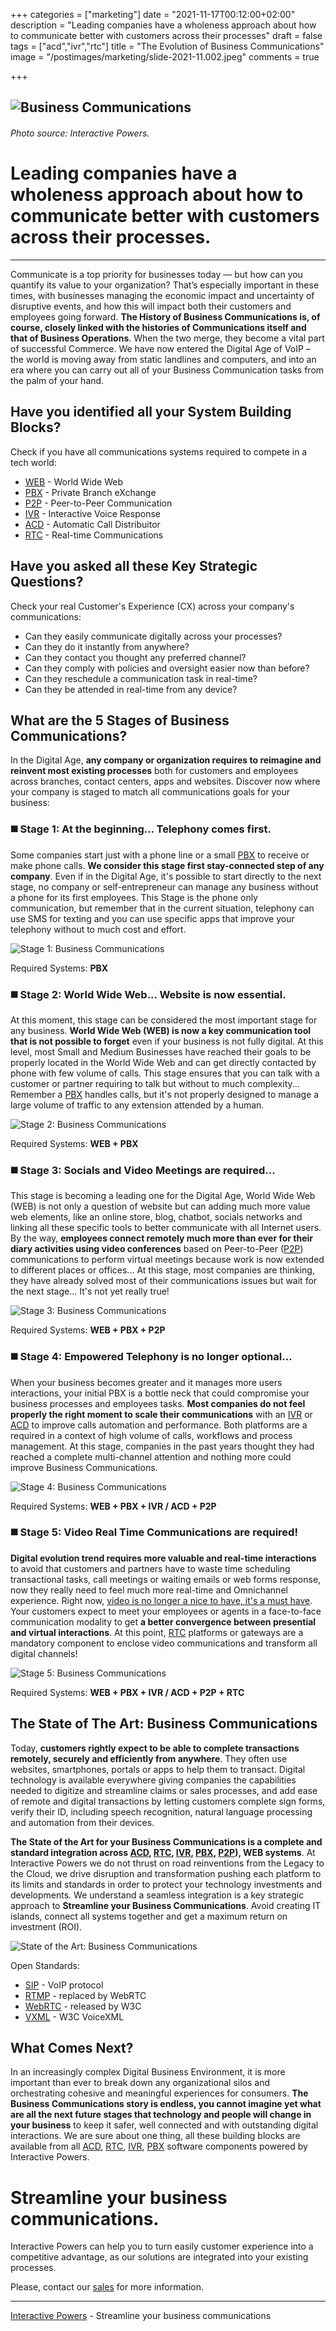 +++
categories = ["marketing"]
date = "2021-11-17T00:12:00+02:00"
description = "Leading companies have a wholeness approach about how to communicate better with customers across their processes"
draft = false
tags = ["acd","ivr","rtc"]
title = "The Evolution of Business Communications"
image = "/postimages/marketing/slide-2021-11.002.jpeg"
comments = true

+++

![Business Communications](/postimages/marketing/slide-2021-11.002.jpeg)
-------
###### Photo source: Interactive Powers.

#	Leading companies have a wholeness approach about how to communicate better with customers across their processes.
-------
Communicate is a top priority for businesses today — but how can you quantify its value to your organization?  That’s especially important in these times, with businesses managing the economic impact and uncertainty of disruptive events, and how this will impact both their customers and employees going forward. **The History of Business Communications is, of course, closely linked with the histories of Communications itself and that of Business Operations**. When the two merge, they become a vital part of successful Commerce. We have now entered the Digital Age of VoIP – the world is moving away from static landlines and computers, and into an era where you can carry out all of your Business Communication tasks from the palm of your hand.

##	Have you identified all your System Building Blocks?

Check if you have all communications systems required to compete in a tech world:

- [WEB](https://en.wikipedia.org/wiki/World_Wide_Web) - World Wide Web
- [PBX](https://blog.ivrpowers.com/post/technologies/what-is-pbx/)	- Private Branch eXchange
- [P2P](https://blog.ivrpowers.com/post/technologies/what-is-peer-to-peer/)	- Peer-to-Peer Communication
- [IVR](https://blog.ivrpowers.com/post/technologies/what-is-ivr/)	- Interactive Voice Response
- [ACD](https://blog.ivrpowers.com/post/technologies/what-is-acd/)	- Automatic Call Distribuitor
- [RTC](https://blog.ivrpowers.com/post/technologies/what-is-rtc/)	- Real-time Communications

##	Have you asked all these Key Strategic Questions?

Check your real Customer's Experience (CX) across your company's communications:

- Can they easily communicate digitally across your processes?
- Can they do it instantly from anywhere? 
- Can they contact you thought any preferred channel? 
- Can they comply with policies and oversight easier now than before?
- Can they reschedule a communication task in real-time?
- Can they be attended in real-time from any device?

##	What are the 5 Stages of Business Communications?

In the Digital Age, **any company or organization requires to reimagine and reinvent most existing processes** both for customers and employees across branches, contact centers, apps and websites. Discover now where your company is staged to match all communications goals for your business:

###	◼️ Stage 1: At the beginning… Telephony comes first.

Some companies start just with a phone line or a small [PBX](https://blog.ivrpowers.com/post/technologies/what-is-pbx/) to receive or make phone calls. **We consider this stage first stay-connected step of any company**. Even if  in the Digital Age, it's possible to start directly to the next stage, no company or self-entrepreneur can manage any business without a phone for its first employees. This Stage is the phone only communication, but remember that in the current situation, telephony can use SMS for texting and you can use specific apps that improve your telephony without to much cost and effort.

![Stage 1: Business Communications](/postimages/marketing/slide-2021-11.004.png)

Required Systems: **PBX**

###	◼️ Stage 2: World Wide Web... Website is now essential.

At this moment, this stage can be considered the most important stage for any business. **World Wide Web (WEB) is now a key communication tool that is not possible to forget** even if your business is not fully digital. At this level, most Small and Medium Businesses have reached their goals to be properly located in the World Wide Web and can get directly contacted by phone with few volume of calls. This stage ensures that you can talk with a customer or partner requiring to talk but without to much complexity... Remember a [PBX](https://blog.ivrpowers.com/post/technologies/what-is-pbx/) handles calls, but it's not properly designed to manage a large volume of traffic to any extension attended by a human.

![Stage 2: Business Communications](/postimages/marketing/slide-2021-11.005.png)

Required Systems: **WEB + PBX**

###	◼️ Stage 3: Socials and Video Meetings are required...

This stage is becoming a leading one  for the Digital Age, World Wide Web (WEB) is not only a question of website but can adding much more value web elements, like an online store, blog, chatbot, socials networks and linking all these specific tools to better communicate with all Internet users. By the way, **employees connect remotely much more than ever for their diary activities using video conferences** based on Peer-to-Peer ([P2P](https://blog.ivrpowers.com/post/technologies/what-is-peer-to-peer/)) communications to perform virtual meetings because work is now extended to different places or offices... At this stage, most companies are thinking, they have already solved most of their communications issues but wait for the next stage... It's not yet really true!

![Stage 3: Business Communications](/postimages/marketing/slide-2021-11.006.png)

Required Systems: **WEB + PBX + P2P**

###	◼️ Stage 4: Empowered Telephony is no longer optional...

When your business becomes greater and it manages more users interactions, your initial PBX is a bottle neck that could compromise your business processes and employees tasks. **Most companies do not feel properly the right moment to scale their communications** with an [IVR](https://blog.ivrpowers.com/post/technologies/what-is-ivr/) or [ACD](https://blog.ivrpowers.com/post/technologies/what-is-acd/) to improve calls automation and performance. Both platforms are a required in a context of high volume of calls, workflows and process management. At this stage, companies in the past years thought they had reached a complete multi-channel attention and nothing more could improve Business Communications.

![Stage 4: Business Communications](/postimages/marketing/slide-2021-11.007.png)

Required Systems: **WEB + PBX + IVR / ACD + P2P**

###	◼️ Stage 5: Video Real Time Communications are required!

**Digital evolution trend requires more valuable and real-time interactions** to avoid that customers and partners have to waste time scheduling transactional tasks, call meetings or waiting emails or web forms response, now they really need to feel much more real-time and Omnichannel experience. Right now, [video is no longer a nice to have, it's a must have](https://blog.ivrpowers.com/post/trends/video-is-no-longer-a-nice-to-have-it-is-a-must-have/). Your customers expect to meet your employees or agents in a face-to-face communication modality to get **a better convergence between presential and virtual interactions**. At this point, [RTC](https://blog.ivrpowers.com/post/technologies/what-is-rtc/) platforms or gateways are a mandatory component to enclose video communications and transform all digital channels! 

![Stage 5: Business Communications](/postimages/marketing/slide-2021-11.008.png)

Required Systems: **WEB + PBX + IVR / ACD + P2P + RTC**

##	The State of The Art: Business Communications

Today, **customers rightly expect to be able to complete transactions remotely, securely and efficiently from anywhere**. They often use websites, smartphones, portals or apps to help them to transact. Digital technology is available everywhere giving companies the capabilities needed to digitize and streamline claims or sales processes, and add ease of remote and digital transactions by letting customers complete sign forms, verify their ID, including speech recognition, natural language processing and automation from their devices.

**The State of the Art for your Business Communications is a complete and standard integration across [ACD](https://blog.ivrpowers.com/post/technologies/what-is-acd/), [RTC](https://blog.ivrpowers.com/post/technologies/what-is-rtc/), [IVR](https://blog.ivrpowers.com/post/technologies/what-is-ivr/), [PBX](https://blog.ivrpowers.com/post/technologies/what-is-pbx/), [P2P](https://blog.ivrpowers.com/post/technologies/what-is-peer-to-peer/)), WEB systems**. At Interactive Powers we do not thrust on road reinventions from the Legacy to the Cloud, we drive disruption and transformation pushing each platform to its limits and standards in order to protect your technology investments and developments. We understand a seamless integration is a key strategic approach to **Streamline your Business Communications**. Avoid creating IT islands, connect all systems together and get a maximum return on investment (ROI).

![State of the Art: Business Communications](/postimages/marketing/slide-2021-11.003.png)

Open Standards:

- [SIP](https://blog.ivrpowers.com/post/products/video-rtc-sip-connect/) - VoIP protocol
- [RTMP](https://blog.ivrpowers.com/post/technologies/what-is-rtmp/) - replaced by WebRTC
- [WebRTC](https://blog.ivrpowers.com/post/technologies/what-is-webrtc/) - released by W3C
- [VXML](https://blog.ivrpowers.com/post/technologies/what-is-voicexml/) - W3C VoiceXML

##	What Comes Next?

In an increasingly complex Digital Business Environment, it is more important than ever to break down any organizational silos and orchestrating cohesive and meaningful experiences for consumers. **The Business Communications story is endless, you cannot imagine yet what are all the next future stages that technology and people will change in your business** to keep it safer, well connected and with outstanding digital interactions. We are sure about one thing, all these building blocks are available from all [ACD](https://blog.ivrpowers.com/post/technologies/what-is-acd/), [RTC](https://blog.ivrpowers.com/post/technologies/what-is-rtc/), [IVR](https://blog.ivrpowers.com/post/technologies/what-is-ivr/), [PBX](https://blog.ivrpowers.com/post/technologies/what-is-pbx/)  software components powered by Interactive Powers.

# Streamline your business communications.

Interactive Powers can help you to turn easily customer experience into a competitive advantage, as our solutions are integrated into your existing processes.

Please, contact our [sales](https://www.ivrpowers.com/support-services/) for more information.

---
[Interactive Powers](https://www.ivrpowers.com/) - Streamline your business communications
